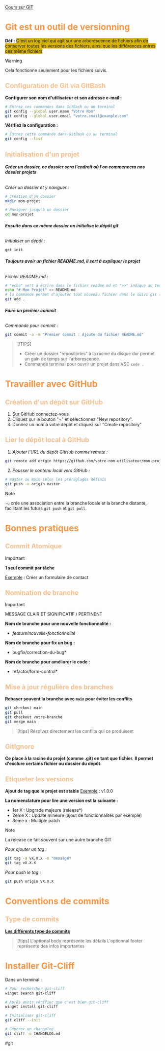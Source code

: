 [Cours sur GIT](https://metz-numeric-school.gitbook.io/cours-dev/git)
# <font color="#f79646">Git est un outil de versionning</font>
**Déf :** <span style="background:#d4b106">C'est un logiciel qui agit sur une arborescence de fichiers afin de conserver toutes les versions des fichiers, ainsi que les différences entres ces même fichiers</span>

> [!WARNING]
> Cela fonctionne seulement pour les fichiers suivis.

## <font color="#fac08f">Configuration de Git via GitBash</font>

**Configurer son nom d'utilisateur et son adresse e-mail :**
```bash
# Entrez ces commandes dans GitBash ou un terminal
git config --global user.name "Votre Nom"
git config --global user.email "votre.email@example.com"
```

**Vérifiez la configuration :** 
```bash
# Entrez cette commande dans GitBash ou un terminal
git config --list
```


## <font color="#fac08f">Initialisation d'un projet</font>

###### **Créer un dossier, ce dossier sera l'endroit où l'on commencera nos dossier projets**

*Créer un dossier et y naviguer :*
```bash
# Création d'un dossier
mkdir mon-projet

# Naviguer jusqu'à un dossier
cd mon-projet
```

###### **Ensuite dans ce même dossier on initialise le dépôt git**

*Initialiser un dépôt :*
```bash
get init
```

###### **Toujours avoir un fichier README.md, il sert à expliquer le projet**

*Fichier README.md :*
```bash
# "echo" sert à écrire dans le fichier readme.md et ">>" indique au terminal une création de fichier
echo "# Mon Projet" >> README.md
# la commande permet d'ajouter tout nouveau fichier dans le suivi git (içi on utile un . pour prendre directement tout les nouveaux fichiers)
git add .
```

###### **Faire un premier commit**

*Commande pour commit :*
```bash
git commit -a -m "Premier commit : Ajoute du fichier README.md"
```

>[!TIPS]
> - Créer un dossier "repositories" à la racine du disque dur permet un gain de temps sur l'arborescence.
> - Commande terminal pour ouvrir un projet dans VSC
> ```code .```



# <font color="#f79646">Travailler avec GitHub</font>

## <font color="#fac08f">Création d'un dépôt sur GitHub</font>

1. Sur GitHub connectez-vous 
2. Cliquez sur le bouton "+" et sélectionnez "New repository".
3. Donnez un nom à votre dépôt et cliquez sur "Create repository"


## <font color="#fac08f">Lier le dépôt local à GitHub</font>

1. *Ajouter l'URL du dépôt GitHub comme remote :*
```bash
git remote add origin https://github.com/votre-nom-utilisateur/mon-projet.git
```

2. *Pousser le contenu local vers GitHub :*
```bash
# master ou main selon les préréglages définis
git push -u origin master
```

>[!NOTE]
>`-u` crée une association entre la branche locale et la branche distante, facilitant les futurs `git push` et `git pull`.



# <font color="#f79646">Bonnes pratiques</font>

## <font color="#fac08f">Commit Atomique</font>

>[!IMPORTANT]
>**1 seul commit par tâche**

<u>Exemple</u> : Créer un formulaire de contact


## <font color="#fac08f">Nomination de branche</font>

>[!IMPORTANT]
>MESSAGE CLAIR ET SIGNIFICATIF / PERTINENT

**Nom de branche pour une nouvelle fonctionnalité :**
- *feature/nouvelle-fonctionnalité*

**Nom de branche pour fix un bug :**
- bugfix/correction-du-bug*

**Nom de branche pour améliorer le code :**
- refactor/form-control*


## <font color="#fac08f">Mise à jour régulière des branches</font>

**Rebaser souvent la branche avec `main` pour éviter les conflits**
```bash
git checkout main
git pull
git checkout votre-branche
git merge main
```

>[!tips]
>Résolvez directement les conflits qui ce produisent


## <font color="#fac08f">GitIgnore</font>

**Ce place à la racine du projet (comme .git) en tant que fichier.**
**Il permet d'exclure certains fichier ou dossier du dépôt.**


## <font color="#fac08f">Etiqueter les versions</font>

**Ajout de tag que le projet est stable**
<u>Exemple</u> : v1.0.0

**La nomenclature pour lire une version est la suivante :**

- 1er X : Upgrade majeure (release*)
- 2eme X : Update mineure (ajout de fonctionnalités par exemple)
- 3eme x : Multiple patch

>[!NOTE]
> La release ce fait souvent sur une autre branche GIT

*Pour ajouter un tag :*
```bash
git tag -a vX.X.X -m "message"
git tag vX.X.X
```

*Pour push le tag :*
```bash
git push origin VX.X.X
```



# <font color="#f79646">Conventions de commits</font>

## <font color="#fac08f">Type de commits</font>

  **[Les différents type de commits](https://metz-numeric-school.gitbook.io/cours-dev/git#conventions-de-commits-conventional-commits)**

> [!tips]
> L'optional body représente les détails
> L'optionnal footer représente des infos importantes



# <font color="#f79646">Installer Git-Cliff</font>

Dans un terminal :
```bash
# Pour rechercher git-cliff
winget search git-cliff

# Après avoir vérifier que c'est bien git-cliff
winget install git-cliff

# Initialiser git-cliff
git cliff --init

# Générer un changelog
git cliff -o CHANGELOG.md
```
  
#git